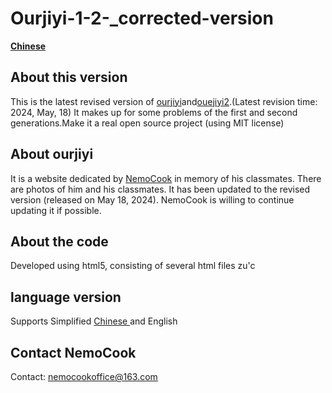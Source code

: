 # Ourjiyi-1-2-_corrected-version
 **[Chinese](https://github.com/SuSheng13T/Ourjiyi-1-2-_corrected-version/blob/main/ZH.md)**
## About this version

This is the latest revised version of  [ourjiyi](https://github.com/SuSheng13T/ourjiyi)and[ouejiyi2](https://github.com/SuSheng13T/ourjiyi2).(Latest revision time: 2024, May, 18) It makes up for some problems of the first and second generations.Make it a real open source project (using MIT license)

## About ourjiyi

It is a website dedicated by [NemoCook](https://github.com/SuSheng13T) in memory of his classmates. There are photos of him and his classmates. It has been updated to the revised version (released on May 18, 2024). NemoCook is willing to continue updating it if possible.

## About the code

Developed using html5, consisting of several html files zu'c

## language version
Supports Simplified [Chinese ](https://github.com/SuSheng13T/Ourjiyi-1-2-_corrected-version/blob/main/ZH.md) and English

## Contact NemoCook

Contact: nemocookoffice@163.com
